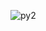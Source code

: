 ![py2](https://github.com/CodeSystem2022/United_Code_Semanal/assets/104036872/3df3472b-02c8-413c-8b93-54cea78429ee)
